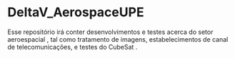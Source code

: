 # DeltaV_AerospaceUPE
Esse repositório irá conter desenvolvimentos e testes acerca do setor aeroespacial , tal como tratamento de imagens, estabelecimentos de canal de telecomunicações, e testes do CubeSat . 
